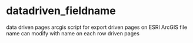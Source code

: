 # datadriven_fieldname
data driven pages arcgis
script for export driven pages on ESRI ArcGIS file name can modify with name on each row driven pages
